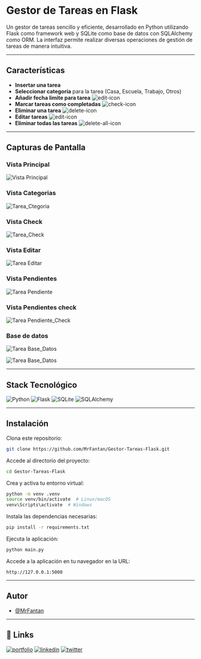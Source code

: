 # Gestor de Tareas en Flask

Un gestor de tareas sencillo y eficiente, desarrollado en Python utilizando Flask como framework web y SQLite como base de datos con SQLAlchemy como ORM. La interfaz permite realizar diversas operaciones de gestión de tareas de manera intuitiva.

---

## Características

- **Insertar una tarea**
- **Seleccionar categoría** para la tarea (Casa, Escuela, Trabajo, Otros)
- **Añadir fecha limite para tarea** ![edit-icon](https://img.shields.io/badge/-Calendario-orange?style=for-the-badge&logo=)
- **Marcar tareas como completadas** ![check-icon](https://img.shields.io/badge/-Check-28a745?style=for-the-badge&logo=)
- **Eliminar una tarea** ![delete-icon](https://img.shields.io/badge/-Eliminar-red?style=for-the-badge&logo=)
- **Editar tareas** ![edit-icon](https://img.shields.io/badge/-Editar-blue?style=for-the-badge&logo=)
- **Eliminar todas las tareas** ![delete-all-icon](https://img.shields.io/badge/-Eliminar_todas-red?style=for-the-badge&logo=)

---

## Capturas de Pantalla

### Vista Principal

![Vista Principal](/assets/principal.png)

### Vista Categorias

![Tarea_Ctegoria](/assets/categoria.png)

### Vista Check

![Tarea_Check](/assets/check.png)

### Vista Editar

![Tarea Editar](/assets/editar.png)

### Vista Pendientes

![Tarea Pendiente](/assets/pendientes.png)

### Vista Pendientes check

![Tarea Pendiente_Check](/assets/pendientes-check.png)

### Base de datos

![Tarea Base_Datos](/assets/db1.png)

![Tarea Base_Datos](/assets/db2.png)

---

## Stack Tecnológico

![Python](https://img.shields.io/badge/Python-3.x-3776AB?style=for-the-badge&logo=python&logoColor=white)
![Flask](https://img.shields.io/badge/Flask-3.0.3-000000?style=for-the-badge&logo=flask&logoColor=white)
![SQLite](https://img.shields.io/badge/SQLite-Database-003B57?style=for-the-badge&logo=sqlite&logoColor=white)
![SQLAlchemy](https://img.shields.io/badge/SQLAlchemy-ORM-CA4245?style=for-the-badge&logo=)

---

## Instalación

Clona este repositorio:

```bash
git clone https://github.com/MrFantan/Gestor-Tareas-Flask.git
```

Accede al directorio del proyecto:

```bash
cd Gestor-Tareas-Flask
```

Crea y activa tu entorno virtual:

```bash
python -m venv .venv
source venv/bin/activate  # Linux/macOS
venv\Scripts\activate  # Windows
```

Instala las dependencias necesarias:

```bash
pip install -r requirements.txt
```

Ejecuta la aplicación:

```bash
python main.py
```

Accede a la aplicación en tu navegador en la URL:

```
http://127.0.0.1:5000
```
---

## Autor

- [@MrFantan](https://www.github.com/MrFantan)

---

## 🔗 Links

[![portfolio](https://img.shields.io/badge/my_portfolio-000?style=for-the-badge&logo=ko-fi&logoColor=white)](https://github.com/MrFantan?tab=repositories/)
[![linkedin](https://img.shields.io/badge/linkedin-0A66C2?style=for-the-badge&logo=linkedin&logoColor=white)](https://www.linkedin.com/in/aaron-planas/)
[![twitter](https://img.shields.io/badge/twitter-1DA1F2?style=for-the-badge&logo=twitter&logoColor=white)](https://twitter.com/Fantan_)
